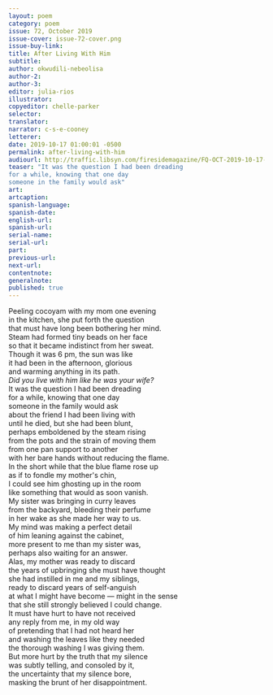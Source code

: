```yaml
---
layout: poem
category: poem
issue: 72, October 2019
issue-cover: issue-72-cover.png
issue-buy-link:
title: After Living With Him
subtitle:
author: okwudili-nebeolisa
author-2:
author-3:
editor: julia-rios
illustrator:
copyeditor: chelle-parker
selector:
translator:
narrator: c-s-e-cooney
letterer:
date: 2019-10-17 01:00:01 -0500
permalink: after-living-with-him
audiourl: http://traffic.libsyn.com/firesidemagazine/FQ-OCT-2019-10-17-After_Living_With_Him.mp3
teaser: "It was the question I had been dreading
for a while, knowing that one day
someone in the family would ask"
art:
artcaption:
spanish-language:
spanish-date:
english-url:
spanish-url:
serial-name:
serial-url:
part:
previous-url:
next-url:
contentnote:
generalnote:
published: true
---
```


Peeling cocoyam with my mom one evening<br/>
in the kitchen, she put forth the question<br/>
that must have long been bothering her mind.<br/>
Steam had formed tiny beads on her face<br/>
so that it became indistinct from her sweat.<br/>
Though it was 6 pm, the sun was like<br/>
it had been in the afternoon, glorious<br/>
and warming anything in its path.<br/>
_Did you live with him like he was your wife?_<br/>
It was the question I had been dreading<br/>
for a while, knowing that one day<br/>
someone in the family would ask<br/>
about the friend I had been living with<br/>
until he died, but she had been blunt,<br/>
perhaps emboldened by the steam rising<br/>
from the pots and the strain of moving them<br/>
from one pan support to another<br/>
with her bare hands without reducing the flame.<br/>
In the short while that the blue flame rose up<br/>
as if to fondle my mother's chin,<br/>
I could see him ghosting up in the room<br/>
like something that would as soon vanish.<br/>
My sister was bringing in curry leaves<br/>
from the backyard, bleeding their perfume<br/>
in her wake as she made her way to us.<br/>
My mind was making a perfect detail<br/>
of him leaning against the cabinet,<br/>
more present to me than my sister was,<br/>
perhaps also waiting for an answer.<br/>
Alas, my mother was ready to discard<br/>
the years of upbringing she must have thought<br/>
she had instilled in me and my siblings,<br/>
ready to discard years of self-anguish<br/>
at what I might have become — might in the sense<br/>
that she still strongly believed I could change.<br/>
It must have hurt to have not received<br/>
any reply from me, in my old way<br/>
of pretending that I had not heard her<br/>
and washing the leaves like they needed<br/>
the thorough washing I was giving them.<br/>
But more hurt by the truth that my silence<br/>
was subtly telling, and consoled by it,<br/>
the uncertainty that my silence bore,<br/>
masking the brunt of her disappointment.<br/>
